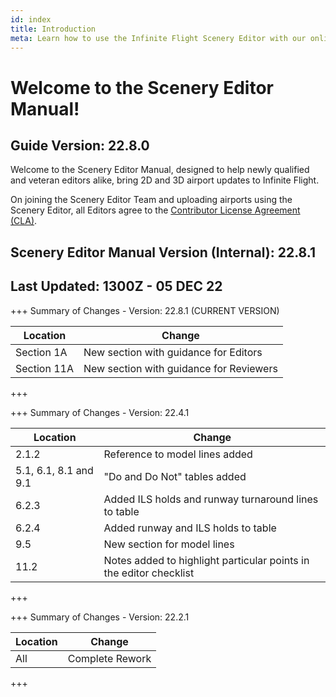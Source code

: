 ```yaml
---
id: index
title: Introduction
meta: Learn how to use the Infinite Flight Scenery Editor with our online documentation.
---
```


# Welcome to the Scenery Editor Manual!



## Guide Version: 22.8.0



Welcome to the Scenery Editor Manual, designed to help newly qualified and veteran editors alike, bring 2D and 3D airport updates to Infinite Flight. 



On joining the Scenery Editor Team and uploading airports using the Scenery Editor, all Editors agree to the [Contributor License Agreement (CLA)](https://github.com/infiniteflight/infiniteflight-localization/blob/main/CONTRIBUTING.md).



## Scenery Editor Manual Version (Internal): 22.8.1

## Last Updated: 1300Z - 05 DEC 22



+++ Summary of Changes - Version: 22.8.1 (CURRENT VERSION)

| Location    | Change                                  |
| ----------- | --------------------------------------- |
| Section 1A  | New section with guidance for Editors   |
| Section 11A | New section with guidance for Reviewers |

+++



+++ Summary of Changes - Version: 22.4.1

| Location              | Change                                                       |
| --------------------- | ------------------------------------------------------------ |
| 2.1.2                 | Reference to model lines added                               |
| 5.1, 6.1, 8.1 and 9.1 | "Do and Do Not" tables added                                 |
| 6.2.3                 | Added ILS holds and runway turnaround lines to table         |
| 6.2.4                 | Added runway and ILS holds to table                          |
| 9.5                   | New section for model lines                                  |
| 11.2                  | Notes added to highlight particular points in the editor checklist |

+++



+++ Summary of Changes - Version: 22.2.1

| Location | Change          |
| -------- | --------------- |
| All      | Complete Rework |

+++


